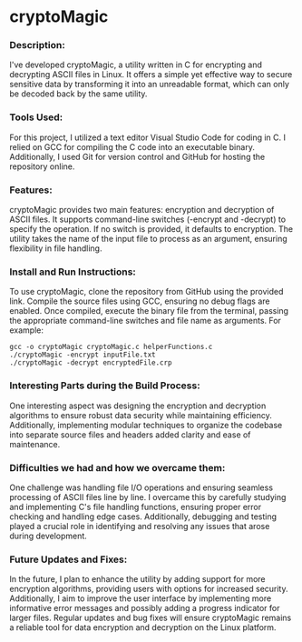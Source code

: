 # cryptoMagic

### Description:
I've developed cryptoMagic, a utility written in C for encrypting and decrypting ASCII files in Linux. It offers a simple yet effective way to secure sensitive data by transforming it into an unreadable format, which can only be decoded back by the same utility.

### Tools Used:
For this project, I utilized a text editor Visual Studio Code for coding in C. I relied on GCC for compiling the C code into an executable binary. Additionally, I used Git for version control and GitHub for hosting the repository online.

### Features:
cryptoMagic provides two main features: encryption and decryption of ASCII files. It supports command-line switches (-encrypt and -decrypt) to specify the operation. If no switch is provided, it defaults to encryption. The utility takes the name of the input file to process as an argument, ensuring flexibility in file handling.

### Install and Run Instructions:
To use cryptoMagic, clone the repository from GitHub using the provided link. Compile the source files using GCC, ensuring no debug flags are enabled. Once compiled, execute the binary file from the terminal, passing the appropriate command-line switches and file name as arguments. For example:
```
gcc -o cryptoMagic cryptoMagic.c helperFunctions.c
./cryptoMagic -encrypt inputFile.txt
./cryptoMagic -decrypt encryptedFile.crp
```

### Interesting Parts during the Build Process:
One interesting aspect was designing the encryption and decryption algorithms to ensure robust data security while maintaining efficiency. Additionally, implementing modular techniques to organize the codebase into separate source files and headers added clarity and ease of maintenance.

### Difficulties we had and how we overcame them:
One challenge was handling file I/O operations and ensuring seamless processing of ASCII files line by line. I overcame this by carefully studying and implementing C's file handling functions, ensuring proper error checking and handling edge cases. Additionally, debugging and testing played a crucial role in identifying and resolving any issues that arose during development.

### Future Updates and Fixes:
In the future, I plan to enhance the utility by adding support for more encryption algorithms, providing users with options for increased security. Additionally, I aim to improve the user interface by implementing more informative error messages and possibly adding a progress indicator for larger files. Regular updates and bug fixes will ensure cryptoMagic remains a reliable tool for data encryption and decryption on the Linux platform.
